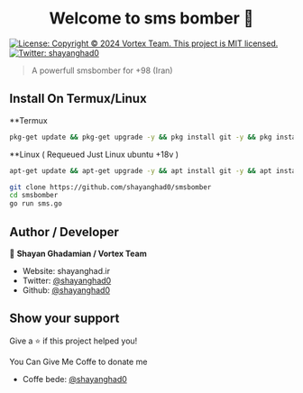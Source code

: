 <h1 align="center">Welcome to sms bomber 👋</h1>
<p>
  <a href="#" target="_blank">
    <img alt="License: Copyright © 2024 Vortex Team. This project is MIT licensed." src="https://img.shields.io/badge/License-Copyright © 2024 Vortex Team. This project is MIT licensed.-yellow.svg" />
  </a>
  <a href="https://twitter.com/shayanghad0" target="_blank">
    <img alt="Twitter: shayanghad0" src="https://img.shields.io/twitter/follow/shayanghad0.svg?style=social" />
  </a>
</p>

> A powerfull smsbomber for +98 (Iran)

## Install  On Termux/Linux
**Termux
```sh
pkg-get update && pkg-get upgrade -y && pkg install git -y && pkg install golang
```

**Linux ( Requeued  Just Linux ubuntu +18v )
```sh
apt-get update && apt-get upgrade -y && apt install git -y && apt install golang
```

```sh
git clone https://github.com/shayanghad0/smsbomber
cd smsbomber
go run sms.go
```

## Author / Developer

👤 **Shayan Ghadamian / Vortex Team** 

* Website: shayanghad.ir
* Twitter: [@shayanghad0](https://twitter.com/shayanghad0)
* Github: [@shayanghad0](https://github.com/shayanghad0)

## Show your support

Give a ⭐️ if this project helped you!

You Can Give Me Coffe to donate me
* Coffe bede: [@shayanghad0](https://www.coffeebede.com/shayanghad0)

<div id="mediaad-rm86z"></div>
